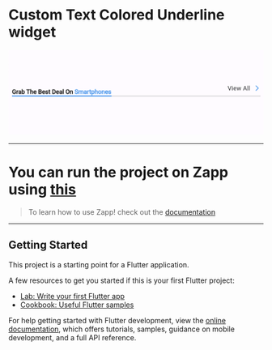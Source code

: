 # Custom Text Colored Underline widget


![Example image](https://github.com/ahmeddhus/custom_text_colored_underline/blob/master/images/widget_screenshot.png)

----
# You can run the project on Zapp using [this](https://zapp.run/github/ahmeddhus/custom_text_colored_underline)

> To learn how to use Zapp! check out the [documentation](https://docs.zapp.run)

----

## Getting Started

This project is a starting point for a Flutter application.

A few resources to get you started if this is your first Flutter project:

- [Lab: Write your first Flutter app](https://docs.flutter.dev/get-started/codelab)
- [Cookbook: Useful Flutter samples](https://docs.flutter.dev/cookbook)

For help getting started with Flutter development, view the
[online documentation](https://docs.flutter.dev/), which offers tutorials,
samples, guidance on mobile development, and a full API reference.

